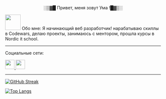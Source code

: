 <div id="header" align="center">
  </div>
<div id="header" align="center">
░▒▓█ Привет, меня зовут Ума !█▓▒░
  </div>
 
<img src="https://otkritkis.com/wp-content/uploads/2022/07/hr2rf.gif" width=50px height=50px /> Обо мне:
Я начинающий веб разработчик! нарабатываю скиллы в Codewars, делаю проекты, занимаюсь с ментором, прошла курсы в Nordic it school.
___________________________________________________________________________________________________________________________________________
Социальные сети:

<a href="https://t.me/Umavvv">
  <img src="https://rusvectores.org/data/images/telegram.png/" width="30" height="30">
</a> <a href="https://www.linkedin.com/in/%D1%83%D0%BC%D0%B0-%D0%BD%D1%83%D1%80%D1%83%D1%82%D0%B4%D0%B8%D0%BD%D0%BE%D0%B2%D0%B0-71314a266">
  <img src="https://www.globaldatinginsights.com/wp-content/uploads/2015/04/Screen-Shot-2015-04-29-at-17.41.10.png" width="30" height="30">
</a>

____________________________________________________________________________________________________________________________________________
  
 [![GitHub Streak](http://github-readme-streak-stats.herokuapp.com?user=umavvv&theme=monokai)](https://git.io/streak-stats)
 
[![Top Langs](https://github-readme-stats.vercel.app/api/top-langs/?username=umavvv&layout=compact&theme=vision-friendly-dark)](https://github.com/anuraghazra/github-readme-stats)

